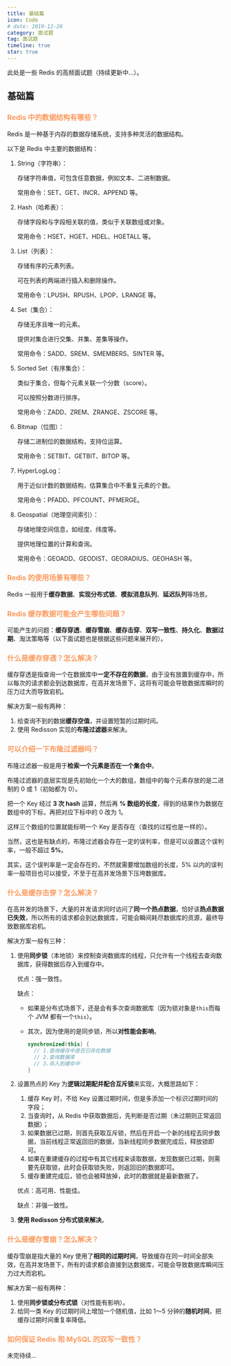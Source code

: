 ```yaml
---
title: 基础篇
icon: Code
# date: 2019-12-26
category: 面试题
tag: 面试题
timeline: true
star: true
---
```


此处是一些 Redis 的高频面试题（持续更新中...）。

<!-- more -->

## 基础篇

### <span style="color: #fb9b5f">Redis 中的数据结构有哪些？</span>

Redis 是一种基于内存的数据存储系统，支持多种灵活的数据结构。

以下是 Redis 中主要的数据结构：

1. String（字符串）：

   存储字符串值，可包含任意数据，例如文本、二进制数据。

   常用命令：SET、GET、INCR、APPEND 等。

2. Hash（哈希表）：

   存储字段和与字段相关联的值，类似于关联数组或对象。

   常用命令：HSET、HGET、HDEL、HGETALL 等。

3. List（列表）：

   存储有序的元素列表。

   可在列表的两端进行插入和删除操作。

   常用命令：LPUSH、RPUSH、LPOP、LRANGE 等。

4. Set（集合）：

   存储无序且唯一的元素。

   提供对集合进行交集、并集、差集等操作。

   常用命令：SADD、SREM、SMEMBERS、SINTER 等。

5. Sorted Set（有序集合）：

   类似于集合，但每个元素关联一个分数（score）。

   可以按照分数进行排序。

   常用命令：ZADD、ZREM、ZRANGE、ZSCORE 等。

6. Bitmap（位图）：

   存储二进制位的数据结构，支持位运算。

   常用命令：SETBIT、GETBIT、BITOP 等。

7. HyperLogLog：

   用于近似计数的数据结构，估算集合中不重复元素的个数。

   常用命令：PFADD、PFCOUNT、PFMERGE。

8. Geospatial（地理空间索引）：

   存储地理空间信息，如经度、纬度等。

   提供地理位置的计算和查询。

   常用命令：GEOADD、GEODIST、GEORADIUS、GEOHASH 等。

### <span style="color: #fb9b5f">Redis 的使用场景有哪些？</span>

Redis 一般用于**缓存数据**、**实现分布式锁**、**模拟消息队列**、**延迟队列**等场景。

### <span style="color: #fb9b5f">Redis 缓存数据可能会产生哪些问题？</span>

可能产生的问题：**缓存穿透**、**缓存雪崩**、**缓存击穿**、**双写一致性**、**持久化**、**数据过期**、淘汰策略等（以下面试题也是根据这些问题来展开的）。

### <span style="color: #fb9b5f">什么是缓存穿透？怎么解决？</span>

缓存穿透是指查询一个在数据库中**一定不存在的数据**，由于没有放置到缓存中，所以每次的请求都会到达数据库，在高并发场景下，这将有可能会导致数据库瞬时的压力过大而导致宕机。

解决方案一般有两种：

1. 给查询不到的数据**缓存空值**，并设置短暂的过期时间。
2. 使用 Redisson 实现的**布隆过滤器**来解决。

### <span style="color: #fb9b5f">可以介绍一下布隆过滤器吗？</span>

布隆过滤器一般是用于**检索一个元素是否在一个集合中**。

布隆过滤器的底层实现是先初始化一个大的数组，数组中的每个元素存放的是二进制的 0 或 1（初始都为 0）。

把一个 Key 经过 **3 次 hash** 运算，然后再 **% 数组的长度**，得到的结果作为数据在数组中的下标，再把对应下标中的 0 改为 1。

这样三个数组的位置就能标明一个 Key 是否存在（查找的过程也是一样的）。

当然，这也是有缺点的，布隆过滤器会存在一定的误判率，但是可以设置这个误判率，一般不超过 **5%**。

其实，这个误判率是一定会存在的，不然就需要增加数组的长度，5% 以内的误判率一般项目也可以接受，不至于在高并发场景下压垮数据库。

### <span style="color: #fb9b5f">什么是缓存击穿？怎么解决？</span>

在高并发的场景下，大量的并发请求同时访问了**同一个热点数据**，恰好该**热点数据已失效**，所以所有的请求都会到达数据库，可能会瞬间耗尽数据库的资源，最终导致数据库宕机。

解决方案一般有三种：

1. 使用**同步锁**（本地锁）来控制查询数据库的线程，只允许有一个线程去查询数据库，获得数据后存入到缓存中。

   优点：强一致性。

   缺点：

   - 如果是分布式场景下，还是会有多次查询数据库（因为锁对象是`this`而每个 JVM 都有一个`this`）。

   - 其次，因为使用的是同步锁，所以**对性能会影响**。

     ```java
     synchronized(this) {
       // 1.查询缓存中是否已存在数据
       // 2.查询数据库
       // 3.存入到缓存中
     }
     ```

2. 设置热点的 Key 为**逻辑过期配并配合互斥锁**来实现，大概思路如下：

   1. 缓存 Key 时，不给 Key 设置过期时间，但是多添加一个标识过期时间的字段；
   2. 当查询时，从 Redis 中获取数据后，先判断是否过期（未过期则正常返回数据）；
   3. 如果数据已过期，则首先获取互斥锁，然后在开启一个新的线程去同步数据，当前线程正常返回旧的数据，当新线程同步数据完成后，释放锁即可。
   4. 如果在重建缓存的过程中有其它线程来读取数据，发现数据已过期，则需要先获取锁，此时会获取锁失败，则返回旧的数据即可。
   5. 缓存重建完成后，锁也会被释放掉，此时的数据就是最新数据了。

   优点：高可用、性能佳。

   缺点：非强一致性。

3. **使用 Redisson 分布式锁来解决**。

### <span style="color: #fb9b5f">什么是缓存雪崩？怎么解决？</span>

缓存雪崩是指大量的 Key 使用了**相同的过期时间**，导致缓存在同一时间全部失效，在高并发场景下，所有的请求都会直接到达数据库，可能会导致数据库瞬间压力过大而宕机。

解决方案一般有两种：

1. 使用**同步锁或分布式锁**（对性能有影响）。
2. 给同一类 Key 的过期时间上增加一个随机值，比如 1～5 分钟的**随机时间**，把缓存过期时间重复率降低。

### <span style="color: #fb9b5f">如何保证 Redis 和 MySQL 的双写一致性？</span>

未完待续...
